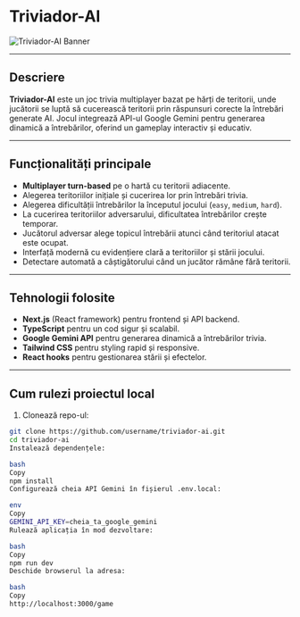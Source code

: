 # Triviador-AI

![Triviador-AI Banner](./public/banner.png) <!-- dacă ai o imagine -->

---

## Descriere

**Triviador-AI** este un joc trivia multiplayer bazat pe hărți de teritorii, unde jucătorii se luptă să cucerească teritorii prin răspunsuri corecte la întrebări generate AI. Jocul integrează API-ul Google Gemini pentru generarea dinamică a întrebărilor, oferind un gameplay interactiv și educativ.

---

## Funcționalități principale

- **Multiplayer turn-based** pe o hartă cu teritorii adiacente.
- Alegerea teritoriilor inițiale și cucerirea lor prin întrebări trivia.
- Alegerea dificultății întrebărilor la începutul jocului (`easy`, `medium`, `hard`).
- La cucerirea teritoriilor adversarului, dificultatea întrebărilor crește temporar.
- Jucătorul adversar alege topicul întrebării atunci când teritoriul atacat este ocupat.
- Interfață modernă cu evidențiere clară a teritoriilor și stării jocului.
- Detectare automată a câștigătorului când un jucător rămâne fără teritorii.

---

## Tehnologii folosite

- **Next.js** (React framework) pentru frontend și API backend.
- **TypeScript** pentru un cod sigur și scalabil.
- **Google Gemini API** pentru generarea dinamică a întrebărilor trivia.
- **Tailwind CSS** pentru styling rapid și responsive.
- **React hooks** pentru gestionarea stării și efectelor.

---

## Cum rulezi proiectul local

1. Clonează repo-ul:

```bash
git clone https://github.com/username/triviador-ai.git
cd triviador-ai
Instalează dependențele:

bash
Copy
npm install
Configurează cheia API Gemini în fișierul .env.local:

env
Copy
GEMINI_API_KEY=cheia_ta_google_gemini
Rulează aplicația în mod dezvoltare:

bash
Copy
npm run dev
Deschide browserul la adresa:

bash
Copy
http://localhost:3000/game
